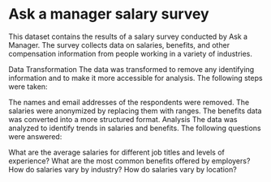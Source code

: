 # Ask a manager salary survey

This dataset contains the results of a salary survey conducted by Ask a Manager. The survey collects data on salaries, benefits, and other compensation information from people working in a variety of industries.

Data Transformation
The data was transformed to remove any identifying information and to make it more accessible for analysis. The following steps were taken:

The names and email addresses of the respondents were removed.
The salaries were anonymized by replacing them with ranges.
The benefits data was converted into a more structured format.
Analysis
The data was analyzed to identify trends in salaries and benefits. The following questions were answered:

What are the average salaries for different job titles and levels of experience?
What are the most common benefits offered by employers?
How do salaries vary by industry?
How do salaries vary by location?
